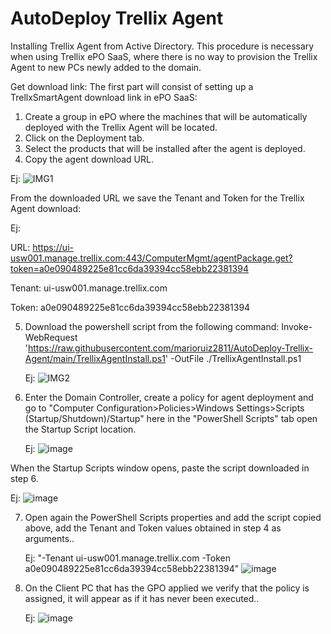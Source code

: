 # AutoDeploy Trellix Agent
Installing Trellix Agent from Active Directory. This procedure is necessary when using Trellix ePO SaaS, where there is no way to provision the Trellix Agent to new PCs newly added to the domain.

Get download link: The first part will consist of setting up a TrellxSmartAgent download link in ePO SaaS:

1. Create a group in ePO where the machines that will be automatically deployed with the Trellix Agent will be located.
2. Click on the Deployment tab.
3. Select the products that will be installed after the agent is deployed.
4. Copy the agent download URL.

Ej:
![IMG1](https://github.com/marioruiz2811/Trellix-Smart-Agent/assets/71531721/4c1dff38-cda8-421d-969a-aff21e37c244)

  From the downloaded URL we save the Tenant and Token for the Trellix Agent download:
  
  Ej:
  
  URL: https://ui-usw001.manage.trellix.com:443/ComputerMgmt/agentPackage.get?token=a0e090489225e81cc6da39394cc58ebb22381394
  
  Tenant: ui-usw001.manage.trellix.com
  
  Token: a0e090489225e81cc6da39394cc58ebb22381394
  
5. Download the powershell script from the following command: Invoke-WebRequest 'https://raw.githubusercontent.com/marioruiz2811/AutoDeploy-Trellix-Agent/main/TrellixAgentInstall.ps1' -OutFile ./TrellixAgentInstall.ps1

   Ej:
![IMG2](https://github.com/marioruiz2811/AutoDeploy-Trellix-Agent/assets/71531721/a7567694-ccff-4eaa-9126-c341980b48c7)

6. Enter the Domain Controller, create a policy for agent deployment and go to "Computer Configuration>Policies>Windows Settings>Scripts (Startup/Shutdown)/Startup" here in the "PowerShell Scripts" tab open the Startup Script location.

   Ej:
![image](https://github.com/marioruiz2811/AutoDeploy-Trellix-Agent/assets/71531721/78116c8a-3fda-41eb-b337-a1590c4692fe)

  When the Startup Scripts window opens, paste the script downloaded in step 6.
  
  Ej:
![image](https://github.com/marioruiz2811/AutoDeploy-Trellix-Agent/assets/71531721/6c1de34d-c7c6-4e23-af3c-283d7e7c53dc)

7. Open again the PowerShell Scripts properties and add the script copied above, add the Tenant and Token values obtained in step 4 as arguments..

   Ej: "-Tenant ui-usw001.manage.trellix.com -Token a0e090489225e81cc6da39394cc58ebb22381394"
![image](https://github.com/marioruiz2811/AutoDeploy-Trellix-Agent/assets/71531721/8e5c099a-c2db-415a-a27c-d2c83484dd63)

8. On the Client PC that has the GPO applied we verify that the policy is assigned, it will appear as if it has never been executed..
    
    Ej:
   ![image](https://github.com/marioruiz2811/AutoDeploy-Trellix-Agent/assets/71531721/3f607b8a-db34-4fa3-aef8-6d502f8f7d28)
